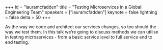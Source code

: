 ﻿+++
id = "lauramcfadden"
title = "Testing Microservices in a Global Engineering Team"
speakers = ["lauramcfadden"]
keynote = false
lightning = false
delta = 50
+++

As the way we code and architect our services changes, so too should the way we test them. In this talk we’re going to discuss methods we can utilise in testing microservices - from a basic service level to full service end to end testing. 
